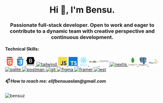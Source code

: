 <!-- <div style="background-image: url(https://thumbs.gfycat.com/TestyDisloyalChinchilla-size_restricted.gif); background-size: cover; height: 300px; text-align: center;"></div> -->
<h1 align="center">Hi 👋, I'm Bensu.</h1>
<h3 align="center">Passionate full-stack developer. Open to work and eager to contribute to a dynamic team with creative perspective and continuous development.</h3>


<h4 align="left">Technical Skills:</h4>
<p align="left">
<a href="https://www.w3.org/html/" target="_blank" rel="noreferrer" title="HTML"> <img src="https://raw.githubusercontent.com/devicons/devicon/master/icons/html5/html5-original-wordmark.svg" alt="html5" width="30" height="30"/> </a> 
<a href="https://www.w3schools.com/css/" target="_blank" rel="noreferrer" title="CSS"> <img src="https://raw.githubusercontent.com/devicons/devicon/master/icons/css3/css3-original-wordmark.svg" alt="css3" width="30" height="30"/> </a> 
<a href="https://getbootstrap.com" target="_blank" rel="noreferrer" title="Bootstrap"> <img src="https://raw.githubusercontent.com/devicons/devicon/master/icons/bootstrap/bootstrap-plain-wordmark.svg" alt="bootstrap" width="30" height="30"/> </a> 
<a href="https://tailwindcss.com/" target="_blank" rel="noreferrer" title="Tailwind"> <img src="https://www.vectorlogo.zone/logos/tailwindcss/tailwindcss-icon.svg" alt="tailwind" width="30" height="30"/> </a> 
<a href="https://developer.mozilla.org/en-US/docs/Web/JavaScript" target="_blank" rel="noreferrer" title="JavaScript"> <img src="https://raw.githubusercontent.com/devicons/devicon/master/icons/javascript/javascript-original.svg" alt="javascript" width="30" height="30"/> </a> 
  <a href="https://www.typescriptlang.org/" target="_blank" rel="noreferrer" title="Typescript"> <img src="https://raw.githubusercontent.com/devicons/devicon/master/icons/typescript/typescript-original.svg" alt="typescript" width="30" height="30"/> </a>
<a href="https://reactjs.org/" target="_blank" rel="noreferrer" title="React"> <img src="https://raw.githubusercontent.com/devicons/devicon/master/icons/react/react-original-wordmark.svg" alt="react" width="30" height="30"/> </a> 
<a href="https://nodejs.org" target="_blank" rel="noreferrer" title="Node.js"> <img src="https://raw.githubusercontent.com/devicons/devicon/master/icons/nodejs/nodejs-original-wordmark.svg" alt="nodejs" width="30" height="30"/> </a> 
<a href="https://expressjs.com" target="_blank" rel="noreferrer" title="Express.js"> <img src="https://raw.githubusercontent.com/devicons/devicon/master/icons/express/express-original-wordmark.svg" alt="express" width="30" height="30"/> </a> 
  <a href="https://nextjs.org/" target="_blank" rel="noreferrer" title="Next.js"> <img src="https://cdn.worldvectorlogo.com/logos/nextjs-2.svg" alt="nextjs" width="30" height="30"/> </a>
<a href="https://www.mongodb.com/" target="_blank" rel="noreferrer" title="MongoDb"> <img src="https://raw.githubusercontent.com/devicons/devicon/master/icons/mongodb/mongodb-original-wordmark.svg" alt="mongodb" width="30" height="30"/> </a> 
<a href="https://www.postgresql.org" target="_blank" rel="noreferrer" title="PostgreSQL"> <img src="https://raw.githubusercontent.com/devicons/devicon/master/icons/postgresql/postgresql-original-wordmark.svg" alt="postgresql" width="30" height="30"/> </a> 
<a href="https://www.mysql.com/" target="_blank" rel="noreferrer" title="MySQL"> <img src="https://raw.githubusercontent.com/devicons/devicon/master/icons/mysql/mysql-original-wordmark.svg" alt="mysql" width="30" height="30"/> </a> 
<a href="https://www.sqlite.org/" target="_blank" rel="noreferrer" title="SQLite"> <img src="https://www.vectorlogo.zone/logos/sqlite/sqlite-icon.svg" alt="sqlite" width="30" height="30"/> </a> 
<a href="https://postman.com" target="_blank" rel="noreferrer" title="Postman"> <img src="https://www.vectorlogo.zone/logos/getpostman/getpostman-icon.svg" alt="postman" width="30" height="30"/> </a> 
<a href="https://git-scm.com/" target="_blank" rel="noreferrer" title="Git"> <img src="https://www.vectorlogo.zone/logos/git-scm/git-scm-icon.svg" alt="git" width="30" height="30"/> </a> 
<a href="https://www.figma.com/" target="_blank" rel="noreferrer" title="Figma"> <img src="https://www.vectorlogo.zone/logos/figma/figma-icon.svg" alt="figma" width="30" height="30"/> </a> 
  <a href="https://www.framer.com/" target="_blank" rel="noreferrer" title="Framer Motion"> <img src="https://www.vectorlogo.zone/logos/framer/framer-icon.svg" alt="framer" width="30" height="30"/>
    <a href="https://jestjs.io" target="_blank" rel="noreferrer" title="Jest"> <img src="https://www.vectorlogo.zone/logos/jestjsio/jestjsio-icon.svg" alt="jest" width="30" height="30"/> </a>
</p>

<h5>📫 How to reach me: elifbensuaslan@gmail.com </h5>
<!-- <h5>Connect with me via Linked-in:</h5>
<p align="left">
<a href="https://linkedin.com/in/elif-bensu-zorlu-824a59244/" target="blank"><img align="center" src="https://raw.githubusercontent.com/rahuldkjain/github-profile-readme-generator/master/src/images/icons/Social/linked-in-alt.svg" alt="elif-bensu-zorlu-824a59244/" height="20" width="30" /></a>
</p> -->
<p><img align="center" src="https://github-readme-stats.vercel.app/api/top-langs?username=bensuz&show_icons=true&locale=en&layout=compact" alt="bensuz" /></p>

